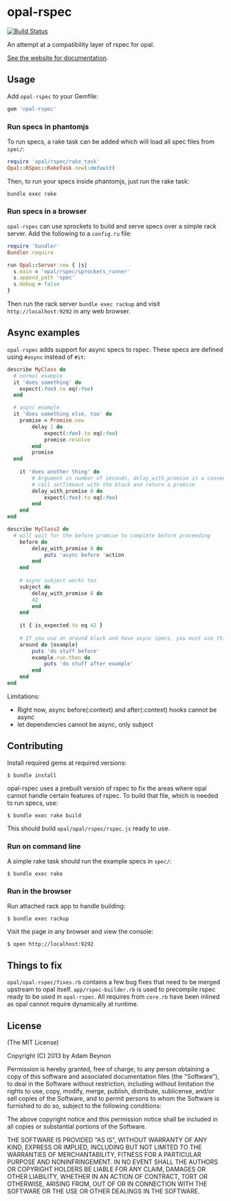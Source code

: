 # opal-rspec

[![Build Status](http://img.shields.io/travis/opal/opal-rspec/master.svg?style=flat)](http://travis-ci.org/opal/opal-rspec)

An attempt at a compatibility layer of rspec for opal.

[See the website for documentation](http://opalrb.org/docs/rspec/).

## Usage

Add `opal-rspec` to your Gemfile:

```ruby
gem 'opal-rspec'
```

### Run specs in phantomjs

To run specs, a rake task can be added which will load all spec files from
`spec/`:

```ruby
require 'opal/rspec/rake_task'
Opal::RSpec::RakeTask.new(:default)
```

Then, to run your specs inside phantomjs, just run the rake task:

```
bundle exec rake
```

### Run specs in a browser

`opal-rspec` can use sprockets to build and serve specs over a simple rack
server. Add the following to a `config.ru` file:

```ruby
require 'bundler'
Bundler.require

run Opal::Server.new { |s|
  s.main = 'opal/rspec/sprockets_runner'
  s.append_path 'spec'
  s.debug = false
}
```

Then run the rack server `bundle exec rackup` and visit `http://localhost:9292`
in any web browser.

## Async examples

`opal-rspec` adds support for async specs to rspec. These specs are defined using
`#async` instead of `#it`:

```ruby
describe MyClass do
  # normal example
  it 'does something' do
    expect(:foo).to eq(:foo)
  end

  # async example
  it 'does something else, too' do
    promise = Promise.new
		delay 1 do
			expect(:foo).to eq(:foo)
			promise.resolve
		end
		promise
  end
	
	it 'does another thing' do
		# Argument is number of seconds, delay_with_promise is a convenience method that will
		# call setTimeout with the block and return a promise
		delay_with_promise 0 do
			expect(:foo).to eq(:foo)
		end
	end	
end

describe MyClass2 do
  # will wait for the before promise to complete before proceeding
	before do
		delay_with_promise 0 do
			puts 'async before 'action
		end
	end
	
	# async subject works too
	subject do
		delay_with_promise 0 do
		42
		end
	end
	
	it { is_expected.to eq 42 }
	
	# If you use an around block and have async specs, you must use this approach
	around do |example|
		puts 'do stuff before'
		example.run.then do
			puts 'do stuff after example'
		end
	end
end
```

Limitations:
* Right now, async before(:context) and after(:context) hooks cannot be async
* let dependencies cannot be async, only subject

## Contributing

Install required gems at required versions:

    $ bundle install

opal-rspec uses a prebuilt version of rspec to fix the areas where
opal cannot handle certain features of rspec. To build that file,
which is needed to run specs, use:

    $ bundle exec rake build

This should build `opal/opal/rspec/rspec.js` ready to use.

### Run on command line

A simple rake task should run the example specs in `spec/`:

    $ bundle exec rake

### Run in the browser

Run attached rack app to handle building:

    $ bundle exec rackup

Visit the page in any browser and view the console:

    $ open http://localhost:9292

## Things to fix

`opal/opal-rspec/fixes.rb` contains a few bug fixes that need to be merged upstream
to opal itself. `app/rspec-builder.rb` is used to precompile rspec ready to be used
in `opal-rspec`. All requires from `core.rb` have been inlined as opal cannot require
dynamically at runtime.

## License

(The MIT License)

Copyright (C) 2013 by Adam Beynon

Permission is hereby granted, free of charge, to any person obtaining a copy
of this software and associated documentation files (the "Software"), to deal
in the Software without restriction, including without limitation the rights
to use, copy, modify, merge, publish, distribute, sublicense, and/or sell
copies of the Software, and to permit persons to whom the Software is
furnished to do so, subject to the following conditions:

The above copyright notice and this permission notice shall be included in
all copies or substantial portions of the Software.

THE SOFTWARE IS PROVIDED "AS IS", WITHOUT WARRANTY OF ANY KIND, EXPRESS OR
IMPLIED, INCLUDING BUT NOT LIMITED TO THE WARRANTIES OF MERCHANTABILITY,
FITNESS FOR A PARTICULAR PURPOSE AND NONINFRINGEMENT. IN NO EVENT SHALL THE
AUTHORS OR COPYRIGHT HOLDERS BE LIABLE FOR ANY CLAIM, DAMAGES OR OTHER
LIABILITY, WHETHER IN AN ACTION OF CONTRACT, TORT OR OTHERWISE, ARISING FROM,
OUT OF OR IN CONNECTION WITH THE SOFTWARE OR THE USE OR OTHER DEALINGS IN
THE SOFTWARE.
